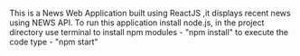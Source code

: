 This is a News Web Application built using ReactJS ,it displays recent news using NEWS API.
To run this application install node.js, in the project directory use terminal to install npm modules - "npm install"
to execute the code type - "npm start" 
